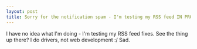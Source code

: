 ```yaml
---
layout: post
title: Sorry for the notification spam - I'm testing my RSS feed IN PROD
---
```

I have no idea what I'm doing - I'm testing my RSS feed fixes. See the thing up there? I do drivers, not web development :/ Sad.